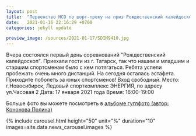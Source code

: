 ```yaml
---
layout: post
title:  "Первенство НСО по шорт-треку на приз Рождественский калейдоскоп. День 1"
date:   2021-01-16 22:16:29 +0700
categories: jekyll update

preview_image: /sources/2021-01-17/SDIM9410.jpg
---
```

Вчера состоялся первый день соревнований "Рождественский калейдоскоп". Приехали гости из г. Татарск, так что нашим и младшим и старшим спортсменам было с кем потягаться. Ребята успели пробежать очень много дистанций. На сегодня осталась эстафета.
Приходите поболеть за юных спортсменов!
Вход свободный.
Место: г.Новосибирск, Ледовый спорткомплекс ЭНЕРГИЯ, по адресу ул.Часовая 2
Дата: 17 января 2021 года
Время: 16:00-19:00

Больше фото вы можете посмотреть в [альбоме гуглфото (автор: Кононова Полина)][polina_album] 

{% include carousel.html height="50" unit="%" duration="10" images=site.data.news_carousel.images %}

[polina_album]:https://photos.google.com/share/AF1QipNDOvOJJb1kWuINvWL4TYLRpp3LxrvWesM1Foau11GhyRtCbY0QFI6JTNpPYbGRVg?key=Q3lsVEZQaGN0QVkxNlRKRWJ6WDhMdXhhZ21BMlpB

